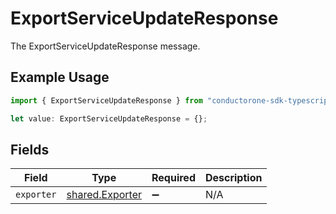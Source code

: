 # ExportServiceUpdateResponse

The ExportServiceUpdateResponse message.

## Example Usage

```typescript
import { ExportServiceUpdateResponse } from "conductorone-sdk-typescript/sdk/models/shared";

let value: ExportServiceUpdateResponse = {};
```

## Fields

| Field                                                     | Type                                                      | Required                                                  | Description                                               |
| --------------------------------------------------------- | --------------------------------------------------------- | --------------------------------------------------------- | --------------------------------------------------------- |
| `exporter`                                                | [shared.Exporter](../../../sdk/models/shared/exporter.md) | :heavy_minus_sign:                                        | N/A                                                       |